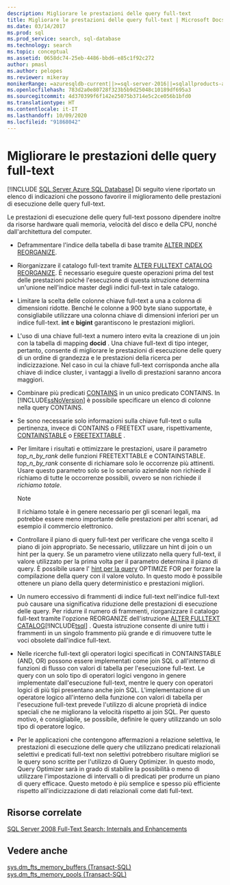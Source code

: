 ```yaml
---
description: Migliorare le prestazioni delle query full-text
title: Migliorare le prestazioni delle query full-text | Microsoft Docs
ms.date: 03/14/2017
ms.prod: sql
ms.prod_service: search, sql-database
ms.technology: search
ms.topic: conceptual
ms.assetid: 0658dc74-25eb-4486-bbd6-e85c1f92c272
author: pmasl
ms.author: pelopes
ms.reviewer: mikeray
monikerRange: =azuresqldb-current||>=sql-server-2016||=sqlallproducts-allversions||>=sql-server-linux-2017||=azuresqldb-mi-current
ms.openlocfilehash: 783d2a0e80728f323b5b9d25048c10189df695a3
ms.sourcegitcommit: 4d370399f6f142e25075b3714e5c2ce056b1bfd0
ms.translationtype: HT
ms.contentlocale: it-IT
ms.lasthandoff: 10/09/2020
ms.locfileid: "91868042"
---
```

# <a name="improve-the-performance-of-full-text-queries"></a>Migliorare le prestazioni delle query full-text
[!INCLUDE [SQL Server Azure SQL Database](../../includes/applies-to-version/sql-asdb.md)]
  Di seguito viene riportato un elenco di indicazioni che possono favorire il miglioramento delle prestazioni di esecuzione delle query full-text.  
  
 Le prestazioni di esecuzione delle query full-text possono dipendere inoltre da risorse hardware quali memoria, velocità del disco e della CPU, nonché dall'architettura del computer.  
  
-   Deframmentare l'indice della tabella di base tramite [ALTER INDEX REORGANIZE](../../t-sql/statements/alter-index-transact-sql.md).  
  
-   Riorganizzare il catalogo full-text tramite [ALTER FULLTEXT CATALOG REORGANIZE](../../t-sql/statements/alter-fulltext-catalog-transact-sql.md). È necessario eseguire queste operazioni prima del test delle prestazioni poiché l'esecuzione di questa istruzione determina un'unione nell'indice master degli indici full-text in tale catalogo.  
  
-   Limitare la scelta delle colonne chiave full-text a una a colonna di dimensioni ridotte. Benché le colonne a 900 byte siano supportate, è consigliabile utilizzare una colonna chiave di dimensioni inferiori per un indice full-text. **int** e **bigint** garantiscono le prestazioni migliori.  
  
-   L'uso di una chiave full-text a numero intero evita la creazione di un join con la tabella di mapping **docid** . Una chiave full-text di tipo integer, pertanto, consente di migliorare le prestazioni di esecuzione delle query di un ordine di grandezza e le prestazioni della ricerca per indicizzazione. Nel caso in cui la chiave full-text corrisponda anche alla chiave di indice cluster, i vantaggi a livello di prestazioni saranno ancora maggiori.  
  
-   Combinare più predicati [CONTAINS](../../t-sql/queries/contains-transact-sql.md) in un unico predicato CONTAINS. In [!INCLUDE[ssNoVersion](../../includes/ssnoversion-md.md)] è possibile specificare un elenco di colonne nella query CONTAINS.  
  
-   Se sono necessarie solo informazioni sulla chiave full-text o sulla pertinenza, invece di CONTAINS o FREETEXT usare, rispettivamente, [CONTAINSTABLE](../../relational-databases/system-functions/containstable-transact-sql.md) o [FREETEXTTABLE](../../relational-databases/system-functions/freetexttable-transact-sql.md) .  
  
-   Per limitare i risultati e ottimizzare le prestazioni, usare il parametro *top_n_by_rank* delle funzioni FREETEXTTABLE e CONTAINSTABLE. *top_n_by_rank* consente di richiamare solo le occorrenze più attinenti. Usare questo parametro solo se lo scenario aziendale non richiede il richiamo di tutte le occorrenze possibili, ovvero se non richiede il *richiamo totale*.  
  
    > [!NOTE]  
    >  Il richiamo totale è in genere necessario per gli scenari legali, ma potrebbe essere meno importante delle prestazioni per altri scenari, ad esempio il commercio elettronico.  
  
-   Controllare il piano di query full-text per verificare che venga scelto il piano di join appropriato. Se necessario, utilizzare un hint di join o un hint per la query. Se un parametro viene utilizzato nella query full-text, il valore utilizzato per la prima volta per il parametro determina il piano di query. È possibile usare l' [hint per la query](../../t-sql/queries/hints-transact-sql-query.md) OPTIMIZE FOR per forzare la compilazione della query con il valore voluto. In questo modo è possibile ottenere un piano della query deterministico e prestazioni migliori.  
  
-   Un numero eccessivo di frammenti di indice full-text nell'indice full-text può causare una significativa riduzione delle prestazioni di esecuzione delle query. Per ridurre il numero di frammenti, riorganizzare il catalogo full-text tramite l'opzione REORGANIZE dell'istruzione [ALTER FULLTEXT CATALOG](../../t-sql/statements/alter-fulltext-catalog-transact-sql.md)[!INCLUDE[tsql](../../includes/tsql-md.md)] . Questa istruzione consente di unire tutti i frammenti in un singolo frammento più grande e di rimuovere tutte le voci obsolete dall'indice full-text.  
  
-   Nelle ricerche full-text gli operatori logici specificati in CONTAINSTABLE (AND, OR) possono essere implementati come join SQL o all'interno di funzioni di flusso con valori di tabella per l'esecuzione full-text. Le query con un solo tipo di operatori logici vengono in genere implementate dall'esecuzione full-text, mentre le query con operatori logici di più tipi presentano anche join SQL. L'implementazione di un operatore logico all'interno della funzione con valori di tabella per l'esecuzione full-text prevede l'utilizzo di alcune proprietà di indice speciali che ne migliorano la velocità rispetto ai join SQL. Per questo motivo, è consigliabile, se possibile, definire le query utilizzando un solo tipo di operatore logico.  
  
-   Per le applicazioni che contengono affermazioni a relazione selettiva, le prestazioni di esecuzione delle query che utilizzano predicati relazionali selettivi e predicati full-text non selettivi potrebbero risultare migliori se le query sono scritte per l'utilizzo di Query Optimizer. In questo modo, Query Optimizer sarà in grado di stabilire la possibilità o meno di utilizzare l'impostazione di intervalli o di predicati per produrre un piano di query efficace. Questo metodo è più semplice e spesso più efficiente rispetto all'indicizzazione di dati relazionali come dati full-text.  
  
## <a name="related-resources"></a>Risorse correlate  
 [SQL Server 2008 Full-Text Search: Internals and Enhancements](/previous-versions/sql/sql-server-2008/cc721269(v=sql.100))  
  
## <a name="see-also"></a>Vedere anche  
 [sys.dm_fts_memory_buffers &#40;Transact-SQL&#41;](../../relational-databases/system-dynamic-management-views/sys-dm-fts-memory-buffers-transact-sql.md)   
 [sys.dm_fts_memory_pools &#40;Transact-SQL&#41;](../../relational-databases/system-dynamic-management-views/sys-dm-fts-memory-pools-transact-sql.md)  
  
